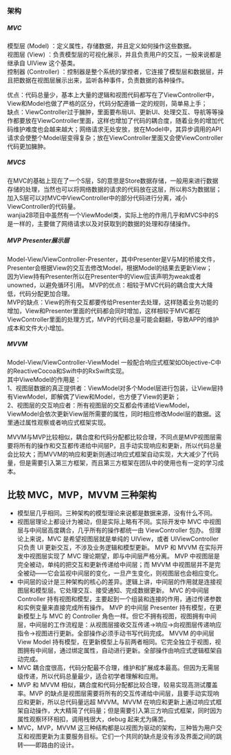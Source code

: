 ### 架构

##### MVC
模型层 (Model) ：定义属性，存储数据，并且定义如何操作这些数据。  
视图层 (View) ：负责模型层的可视化展示，并且负责用户的交互，一般来说都是继承自 UIView 这个基类。  
控制器 (Controller) ：控制器是整个系统的掌控者，它连接了模型层和数据层，并且把数据在视图层展示出来，监听各种事件，负责数据的各种操作。  

优点：代码总量少，基本上大量的逻辑和视图代码都写在了ViewController中，View和Model也做了严格的区分，代码分配遵循一定的规则，简单易上手；  
缺点：ViewController过于臃肿，里面要布局UI、更新UI、处理交互、导航等等操作都要放在ViewController里面，这样也增加了代码的耦合度，随着业务的增加代码维护难度也会越来越大；网络请求无处安放，放在Model中，其异步调用的API请求会使整个Model层变得复杂；放在ViewController里面又会使ViewController代码更加臃肿。     

##### MVCS
在MVC的基础上现在了一个S层，S的意思是Store数据存储，一般用来进行数据存储的处理，当然也可以将网络数据的请求的代码放在这层，所以称S为数据层；加入S层可以对MVC中ViewController中的部分代码进行分离，减小ViewController的代码量。  
wanjia2B项目中虽然有一个ViewModel类，实际上他的作用几乎和MVCS中的S是一样的，主要做了网络请求以及对获取到的数据的处理和存储操作。  

##### MVP Presenter展示层
Model-View/ViewController-Presenter，其中Presenter是V与M的桥接文件，Presenter会根据View的交互去修改Model，根据Model的结果去更新View；  
因为View持有Presenter所以在Presenter中的View应该声明为weak或者unowned，以避免循环引用。 
MVP的优点：相较于MVC代码的耦合度大大降低，代码分配更加合理。     
MVP的缺点：View的所有交互都要传给Presenter去处理，这样随着业务功能的增加，View和Presenter里面的代码都会同时增加，这样相较于MVC都在ViewController里面的处理方式，MVP的代码总量可能会翻翻，导致APP的维护成本和文件大小增加。  

##### MVVM
Model-View/ViewController-ViewModel 一般配合响应式框架如Objective-C中的ReactiveCocoa和Swift中的RxSwift实现。   
其中ViweModel的作用是：   
1、视图层数据的真正提供者：ViewModel对多个Model层进行包装，让View层持有ViewModel，即解偶了View和Model，也方便了View的更新；    
2、视图层的交互响应者：所有视图层的交互都会传递给ViewModel，ViewModel会依次更新View层所需要的属性，同时相应修改Model层的数据。这里通过属性观察或者响应式框架实现。  

MVVM与MVP比较相似，耦合度和代码分配都比较合理，不同点是MVP视图层需要将所有的操作和交互都传递给中间层P，且手动实现响应和更新，所以代码总量会比较大；而MVVM的响应和更新则通过响应式框架自动实现，大大减少了代码量，但是需要引入第三方框架，而且第三方框架在团队中的使用也有一定的学习成本。  

## 比较 MVC，MVP，MVVM 三种架构

* 模型层几乎相同。三种架构的模型理论来说都是数据来源，没有什么不同。
* 视图层理论上都设计为被动，但是实际上略有不同。实际开发中 MVC 中视图层与中间层高度耦合，几乎所有的操作都统一由 ViewController 包办。 但理论上来说，MVC 是希望视图层就是单纯的 UIView，或者 UIViewController 只负责 UI 更新交互，不涉及业务逻辑和模型更新。 MVP 和 MVVM 在实际开发中视图层实现了 MVC 理论期望，即与中间层严格分离。 MVP 中视图层是完全被动，单纯的把交互和更新传递给中间层；而 MVVM 中视图层并不是完全被动——它会监视中间层的变化，一旦产生变化，则视图层也会相应变化。
* 中间层的设计是三种架构的核心的差异。逻辑上讲，中间层的作用就是连接视图层和模型层。它处理交互、接受通知、完成数据更新。 MVC 的中间层 Controller 持有视图和模型，主要起到一个组装和连接的作用，通过传递参数和实例变量来直接完成所有操作。 MVP 的中间层 Presenter 持有模型，在更新模型上与 MVC 的 Controller 角色一样。但它不拥有视图，视图拥有中间层，中间层的工作流程是：从视图层接收交互传递->响应->向视图层传递响应指令->视图进行更新。全部操作必须手动书写代码完成。 MVVM 的中间层 View Model 持有模型，在更新模型上与前两者相同。它完全独立于视图，视图拥有中间层，通过绑定属性，自动进行更新。全部操作由响应式逻辑框架自动完成。
* MVC 耦合度很高，代码分配最不合理，维护和扩展成本最高。但因为无需层级传递，所以代码总量最少，适合初学者理解和应用。
* MVP 和 MVVM 相似，耦合度和代码分配都比较合理，较易实现高测试覆盖率。MVP 的缺点是视图层需要将所有的交互传递给中间层，且要手动实现响应和更新，所以总代码量远超 MVVM。MVVM 在响应和更新上通过响应式框架自动操作，大大精简了代码量；但是需要引入第三方响应式框架，同时因为属性观察环环相扣，调用栈很大，debug 起来尤为痛苦。
* MVC，MVP，MVVM 这三种结构都是以视图为驱动的架构，三种皆为用户交互和视图更新为主要服务目标。它们一个共同的缺点是没有涉及界面之间的跳转——即路由的设计。


